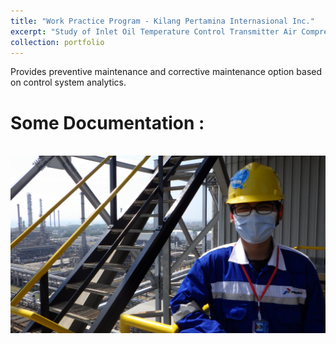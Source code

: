 ```yaml
---
title: "Work Practice Program - Kilang Pertamina Internasional Inc."
excerpt: "Study of Inlet Oil Temperature Control Transmitter Air Compressor 15-K-103 at Kilang Pertamina International Inc. Unit VI Balongan"
collection: portfolio
---
```


Provides preventive maintenance and corrective maintenance option based on control system analytics.

Some Documentation :
=====
<br/><img src='/images/kiki.png'>
